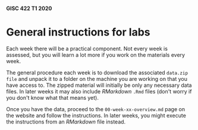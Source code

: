 #### GISC 422 T1 2020
# General instructions for labs
Each week there will be a practical component. Not every week is assessed, but you will learn a lot more if you work on the materials every week.

The general procedure each week is to download the associated `data.zip file` and unpack it to a folder on the machine you are working on that you have access to. The zipped material will initially be only any necessary data files. In later weeks it may also include _RMarkdown_ `.Rmd` files (don't worry if you don't know what that means yet).

Once you have the data, proceed to the `00-week-xx-overview.md` page on the website and follow the instructions. In later weeks, you might execute the instructions from an _RMarkdown_ file instead.
